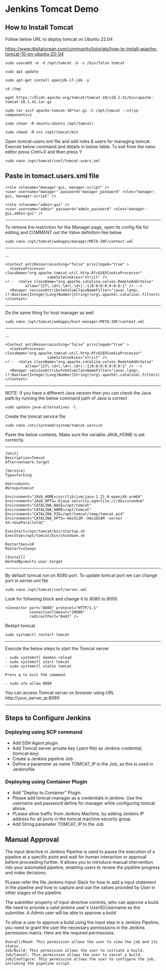 # Jenkins Tomcat Demo

## How to Install Tomcat
Follow below URL to deploy tomcat on Ubuntu 22.04

https://www.digitalocean.com/community/tutorials/how-to-install-apache-tomcat-10-on-ubuntu-20-04
```
sudo useradd -m -d /opt/tomcat -U -s /bin/false tomcat
```
```
sudo apt update
```
```
sudo apt-get install openjdk-17-jdk -y
```
```
cd /tmp
```
```
wget https://dlcdn.apache.org/tomcat/tomcat-10/v10.1.41/bin/apache-tomcat-10.1.41.tar.gz
```
```
sudo tar xzvf apache-tomcat-10*tar.gz -C /opt/tomcat --strip-components=1
```
```
sudo chown -R ubuntu:ubuntu /opt/tomcat/
```
```
sudo chmod -R u+x /opt/tomcat/bin
```
Open tomcat-users.xml file and add roles & users for managing tomcat. Execute below command and details in below table. 
To exit from the nano editor press Cntrl+X and then press Y
```
sudo nano /opt/tomcat/conf/tomcat-users.xml
```
Paste in tomact.users.xml file
------------------------------------------------------------------------------------------------------------------------
```
<role rolename="manager-gui, manager-script" />
<user username="manager" password="manager_password" roles="manager-gui, manager-script" />

<role rolename="admin-gui" />
<user username="admin" password="admin_password" roles="manager-gui,admin-gui" />
```
------------------------------------------------------------------------------------------------------------------------


To remove the restriction for the Manager page, open its config file for editing and COMMENT out the Valve definition like below
```
sudo nano /opt/tomcat/webapps/manager/META-INF/context.xml
```
------------------------------------------------------------------------------------------------------------------------
...
```
<Context antiResourceLocking="false" privileged="true" >
  <CookieProcessor className="org.apache.tomcat.util.http.Rfc6265CookieProcessor"
                   sameSiteCookies="strict" />
<!--  <Valve className="org.apache.catalina.valves.RemoteAddrValve"
         allow="127\.\d+\.\d+\.\d+|::1|0:0:0:0:0:0:0:1" /> -->
  <Manager sessionAttributeValueClassNameFilter="java\.lang\.(?:Boolean|Integer|Long|Number|String)|org\.apache\.catalina\.filters\.Csr>
</Context>
```
------------------------------------------------------------------------------------------------------------------------

Do the same thing for host manager as well
```
sudo nano /opt/tomcat/webapps/host-manager/META-INF/context.xml
```
------------------------------------------------------------------------------------------------------------------------
...
```
<Context antiResourceLocking="false" privileged="true" >
  <CookieProcessor className="org.apache.tomcat.util.http.Rfc6265CookieProcessor"
                   sameSiteCookies="strict" />
<!--  <Valve className="org.apache.catalina.valves.RemoteAddrValve"
         allow="127\.\d+\.\d+\.\d+|::1|0:0:0:0:0:0:0:1" /> -->
  <Manager sessionAttributeValueClassNameFilter="java\.lang\.(?:Boolean|Integer|Long|Number|String)|org\.apache\.catalina\.filters\.Csr>
</Context>
```
------------------------------------------------------------------------------------------------------------------------
NOTE: If you have a different Java version then you can check the Java path by running the below command path of Java is correct

```
sudo update-java-alternatives -l
```
Create the tomcat service file
```
sudo nano /etc/systemd/system/tomcat.service
```

Paste the below contents. Make sure the variable JAVA_HOME is set correctly. 


------------------------------------------------------------------------------------------------------------------------
```
[Unit]
Description=Tomcat
After=network.target

[Service]
Type=forking

User=ubuntu
#Group=tomcat

Environment="JAVA_HOME=/usr/lib/jvm/java-1.21.0-openjdk-arm64"
Environment="JAVA_OPTS=-Djava.security.egd=file:///dev/urandom"
Environment="CATALINA_BASE=/opt/tomcat"
Environment="CATALINA_HOME=/opt/tomcat"
Environment="CATALINA_PID=/opt/tomcat/temp/tomcat.pid"
Environment="CATALINA_OPTS=-Xms512M -Xmx1024M -server -XX:+UseParallelGC"

ExecStart=/opt/tomcat/bin/startup.sh
ExecStop=/opt/tomcat/bin/shutdown.sh

RestartSec=10
Restart=always

[Install]
WantedBy=multi-user.target
```
------------------------------------------------------------------------------------------------------------------------

By default tomcat run on 8080 port. To update tomcat port we can change port in server.xml file
```
sudo nano /opt/tomcat/conf/server.xml

```
Look for follwoing block and change it to 8080 to 8000
```
<Connector port="8080" protocol="HTTP/1.1"
           connectionTimeout="20000"
           redirectPort="8443" />
```
Restart tomcat
```
sudo systemctl restart tomcat
```

------------------------------------------------------------------------------------------------------------------------
Execute the below steps to start the Tomcat server
```
- sudo systemctl daemon-reload
- sudo systemctl start tomcat
- sudo systemctl status tomcat

Press q to exit the command.

- sudo ufw allow 8080
```
You can access Tomcat server on browser using URL http://your_server_ip:8080


------------------------------------------------------------------------------------------------------------------------


## Steps to Configure Jenkins

### Deploying using SCP command
- Add SSH Agent plugin
- Add  Tomcat server private key (.pem file) as Jenkins credential, (tomcat-key)
- Create a Jenkins pipeline Job
- Define a parameter as name TOMCAT_IP in the Job, as this is used in Jenkinsfile

### Deploying using Container Plugin
- Add "Deploy to Container" Plugin
- Please add tomcat-manager as a credentials in jenkins. Use the username and password define for manager while configuring tomcat above.
- PLease allow traffic from Jenkins Machine, by adding Jenkins IP address for all ports in the tomcat machine security group
- Add String parameter TOMCAT_IP to the Job

## Manual Approval
The input directive in Jenkins Pipeline is used to pause the execution of a pipeline at a specific point and wait for human interaction or approval before proceeding further. It allows you to introduce manual intervention into your automated pipeline, enabling users to review the pipeline progress and make decisions.

PLease refer the file Jenkins-Input-Slack for how to add a input statement in the pipeline and how to capture and use the values provided by User
in other stages of the pipeline. 

The submitter property of input directive controls, who can approve a build. We need to provide a valid jenkins user's UserID/Username as the 
submitter. A Admin user will be able to approve a build

To allow a user to approve a build using the input step in a Jenkins Pipeline, you need to grant the user the necessary permissions in the Jenkins permission matrix. Here are the required permissions:
```
Overall/Read: This permission allows the user to view the job and its status.
Job/Build: This permission allows the user to initiate a build.
Job/Cancel: This permission allows the user to cancel a build.
Job/Configure: This permission allows the user to configure the job, including the pipeline script.
```
